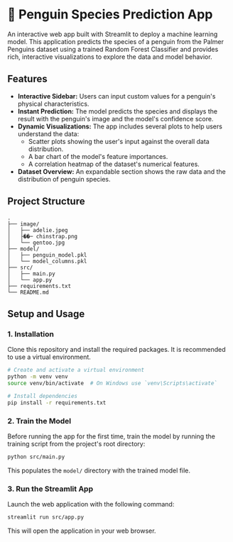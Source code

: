 # 🐧 Penguin Species Prediction App

An interactive web app built with Streamlit to deploy a machine learning model. This application predicts the species of a penguin from the Palmer Penguins dataset using a trained Random Forest Classifier and provides rich, interactive visualizations to explore the data and model behavior.

## Features

- **Interactive Sidebar:** Users can input custom values for a penguin's physical characteristics.
- **Instant Prediction:** The model predicts the species and displays the result with the penguin's image and the model's confidence score.
- **Dynamic Visualizations:** The app includes several plots to help users understand the data:
  - Scatter plots showing the user's input against the overall data distribution.
  - A bar chart of the model's feature importances.
  - A correlation heatmap of the dataset's numerical features.
- **Dataset Overview:** An expandable section shows the raw data and the distribution of penguin species.

## Project Structure

```
.
├── image/
│   ├── adelie.jpeg
│   ├��─ chinstrap.png
│   └── gentoo.jpg
├── model/
│   ├── penguin_model.pkl
│   └── model_columns.pkl
├── src/
│   ├── main.py
│   └── app.py
├── requirements.txt
└── README.md
```

## Setup and Usage

### 1. Installation

Clone this repository and install the required packages. It is recommended to use a virtual environment.

```bash
# Create and activate a virtual environment
python -m venv venv
source venv/bin/activate  # On Windows use `venv\Scripts\activate`

# Install dependencies
pip install -r requirements.txt
```

### 2. Train the Model

Before running the app for the first time, train the model by running the training script from the project's root directory:

```bash
python src/main.py
```

This populates the `model/` directory with the trained model file.

### 3. Run the Streamlit App

Launch the web application with the following command:

```bash
streamlit run src/app.py
```
This will open the application in your web browser.
